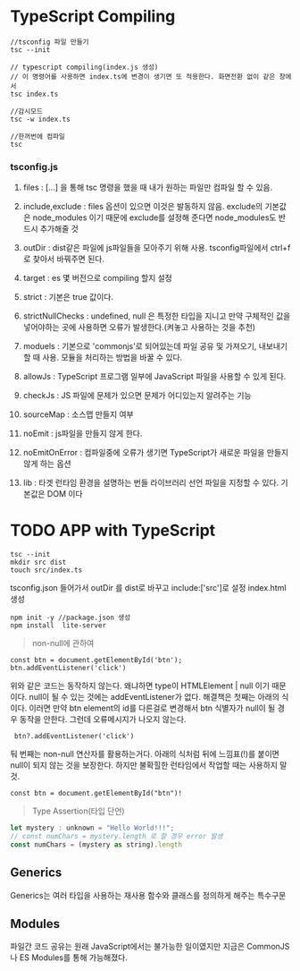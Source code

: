 # TypeScript Compiling

```
//tsconfig 파일 만들기
tsc --init

// typescript compiling(index.js 생성)
// 이 명령어를 사용하면 index.ts에 변경이 생기면 또 적용한다. 화면전환 없이 같은 창에서
tsc index.ts

//감시모드
tsc -w index.ts

//한꺼번에 컴파일
tsc
```

### tsconfig.js

1. files : [...] 을 통해 tsc 명령을 했을 때 내가 원하는 파일만 컴파일 할 수 있음.

2. include,exclude : files 옵션이 있으면 이것은 발동하지 않음. exclude의 기본값은 node_modules 이기 때문에 exclude를
   설정해 준다면 node_modules도 반드시 추가해줄 것

3. outDir : dist같은 파일에 js파일들을 모아주기 위해 사용. tsconfig파일에서 ctrl+f로 찾아서 바꿔주면 된다.

4. target : es 몇 버전으로 compiling 할지 설정

5. strict : 기본은 true 값이다.

6. strictNullChecks : undefined, null 은 특정한 타입을 지니고 만약 구체적인 값을 넣어야하는 곳에 사용하면 오류가 발생한다.(켜놓고 사용하는 것을 추천)

7. moduels : 기본으로 'commonjs'로 되어있는데 파일 공유 및 가져오기, 내보내기 할 때 사용. 모듈을 처리하는 방법을 바꿀 수 있다.

8. allowJs : TypeScript 프로그램 일부에 JavaScript 파일을 사용할 수 있게 된다.

9. checkJs : JS 파일에 문제가 있으면 문제가 어디있는지 알려주는 기능

10. sourceMap : 소스맵 만들지 여부

11. noEmit : js파일을 만들지 않게 한다.

12. noEmitOnError : 컴파일중에 오류가 생기면 TypeScript가 새로운 파일을 만들지 않게 하는 옵션

13. lib : 타겟 런타임 환경을 설명하는 번들 라이브러리 선언 파일을 지정할 수 있다. 기본값은 DOM 이다

# TODO APP with TypeScript

```
tsc --init
mkdir src dist
touch src/index.ts
```

tsconfig.json 들어가서 outDir 를 dist로 바꾸고 include:['src']로 설정
index.html 생성

```
npm init -y //package.json 생성
npm install  lite-server
```

> non-null에 관하여

```
const btn = document.getElementById('btn');
btn.addEventListener('click')
```

위와 같은 코드는 동작하지 않는다. 왜냐하면 type이 HTMLElement | null 이기 때문이다. null이 될 수 있는 것에는 addEventListener가 없다.
해결책은 첫째는 아래의 식이다. 이러면 만약 btn element의 id를 다른걸로 변경해서 btn 식별자가 null이 될 경우 동작을 안한다. 그런데 오류메시지가 나오지 않는다.

```
 btn?.addEventListener('click')
```

둬 번째는 non-null 연산자를 활용하는거다. 아래의 식처럼 뒤에 느낌표(!)를 붙이면 null이 되지 않는 것을 보장한다. 하지만 불확힐한 런타임에서 작업할 때는 사용하지 말 것.

```
const btn = document.getElementById("btn")!
```

> Type Assertion(타입 단언)

```javascript
let mystery : unknown = "Hello World!!!";
// const numChars = mystery.length 로 할 경우 error 발생
const numChars = (mystery as string).length
```

## Generics

Generics는 여러 타입을 사용하는 재사용 함수와 클래스를 정의하게 해주는 특수구문

## Modules
파일간 코드 공유는 원래 JavaScript에서는 불가능한 일이였지만 지금은 CommonJS나 ES Modules를 통해 가능해졌다.
